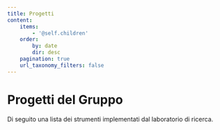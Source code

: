 ```yaml
---
title: Progetti
content:
    items:
        - '@self.children'
    order:
        by: date
        dir: desc
    pagination: true
    url_taxonomy_filters: false
---
```


# Progetti del Gruppo

Di seguito una lista dei strumenti implementati dal laboratorio di ricerca.